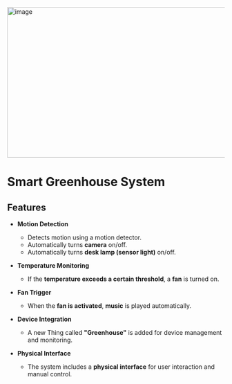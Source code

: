 <img width="912" height="348" alt="image" src="https://github.com/user-attachments/assets/2ec0d3d5-02c1-41ff-81c1-39486613d0c3" />

# Smart Greenhouse System

## Features

- **Motion Detection**
  - Detects motion using a motion detector.
  - Automatically turns **camera** on/off.
  - Automatically turns **desk lamp (sensor light)** on/off.

- **Temperature Monitoring**
  - If the **temperature exceeds a certain threshold**, a **fan** is turned on.

- **Fan Trigger**
  - When the **fan is activated**, **music** is played automatically.

- **Device Integration**
  - A new Thing called **"Greenhouse"** is added for device management and monitoring.

- **Physical Interface**
  - The system includes a **physical interface** for user interaction and manual control.
